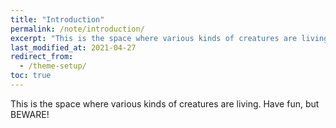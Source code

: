 ```yaml
---
title: "Introduction"
permalink: /note/introduction/
excerpt: "This is the space where various kinds of creatures are living. Have fun, but BEWARE!"
last_modified_at: 2021-04-27
redirect_from:
  - /theme-setup/
toc: true
---
```



This is the space where various kinds of creatures are living. Have fun, but BEWARE!

